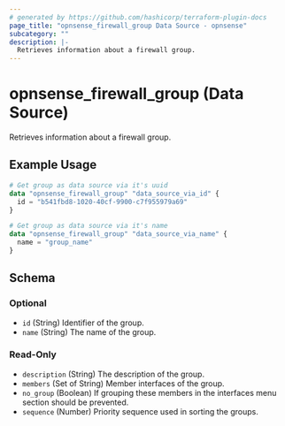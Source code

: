 ```yaml
---
# generated by https://github.com/hashicorp/terraform-plugin-docs
page_title: "opnsense_firewall_group Data Source - opnsense"
subcategory: ""
description: |-
  Retrieves information about a firewall group.
---
```


# opnsense_firewall_group (Data Source)

Retrieves information about a firewall group.

## Example Usage

```terraform
# Get group as data source via it's uuid
data "opnsense_firewall_group" "data_source_via_id" {
  id = "b541fbd8-1020-40cf-9900-c7f955979a69"
}

# Get group as data source via it's name
data "opnsense_firewall_group" "data_source_via_name" {
  name = "group_name"
}
```

<!-- schema generated by tfplugindocs -->
## Schema

### Optional

- `id` (String) Identifier of the group.
- `name` (String) The name of the group.

### Read-Only

- `description` (String) The description of the group.
- `members` (Set of String) Member interfaces of the group.
- `no_group` (Boolean) If grouping these members in the interfaces menu section should be prevented.
- `sequence` (Number) Priority sequence used in sorting the groups.

